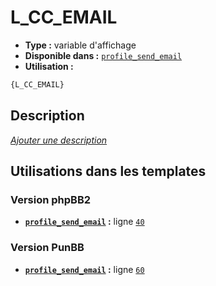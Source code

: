 # L_CC_EMAIL
* __Type :__ variable d'affichage
* __Disponible dans :__ [`profile_send_email`](../tpl/var/profile_send_email.md#readme)
* __Utilisation :__

```html
{L_CC_EMAIL}
```

## Description
[*Ajouter une description*](https://fa-tvars.appspot.com/var/L_CC_EMAIL)

## Utilisations dans les templates

### Version phpBB2
* __[`profile_send_email`](../tpl/var/profile_send_email.md#readme) :__ ligne [`40`](../tpl/src/subsilver/profile_send_email.tpl#L40)

### Version PunBB
* __[`profile_send_email`](../tpl/var/profile_send_email.md#readme) :__ ligne [`60`](../tpl/src/punbb/profile_send_email.tpl#L60)